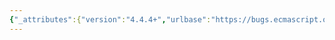 ```yaml
---
{"_attributes":{"version":"4.4.4+","urlbase":"https://bugs.ecmascript.org/","maintainer":"dherman@mozilla.com"},"bug":{"bug_id":243,"creation_ts":"2012-01-17 17:40:00 -0800","short_desc":"11.2.3: \"Static Semantics\" header should be all-bold","delta_ts":"2012-02-27 16:38:09 -0800","product":"Draft for 6th Edition","component":"editorial issue","version":"Rev 4: November 7, 2011 Draft","rep_platform":"All","op_sys":"All","bug_status":"RESOLVED","resolution":"FIXED","priority":"Normal","bug_severity":"enhancement","everconfirmed":true,"reporter":{"uid":"jmdyck","name":"Michael Dyck"},"assigned_to":{"uid":"allen","name":"Allen Wirfs-Brock"},"long_desc":{"commentid":608,"comment_count":0,"who":{"uid":"jmdyck","name":"Michael Dyck"},"bug_when":"2012-01-17 17:40:39 -0800","thetext":"[Change bug's 'Version' to 'January 16, 2012 Draft' when available.]\n\nIn 11.2.3 \"The 'super' Keyword\", the \"Static Semantics\" header is only partly bold. It should all be bold."}}}
---
```


